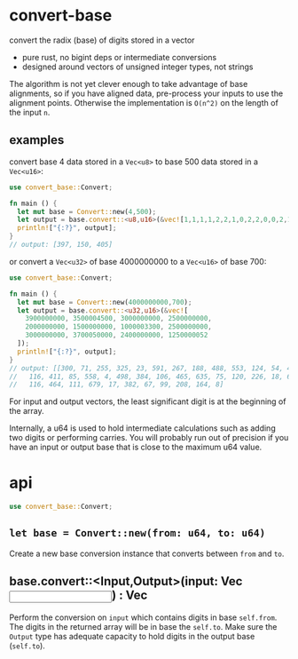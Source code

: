 # convert-base

convert the radix (base) of digits stored in a vector

* pure rust, no bigint deps or intermediate conversions
* designed around vectors of unsigned integer types, not strings

The algorithm is not yet clever enough to take advantage of base alignments, so
if you have aligned data, pre-process your inputs to use the alignment points.
Otherwise the implementation is `O(n^2)` on the length of the input `n`.

## examples

convert base 4 data stored in a `Vec<u8>` to base 500 data stored in a
`Vec<u16>`:

``` rust
use convert_base::Convert;

fn main () {
  let mut base = Convert::new(4,500);
  let output = base.convert::<u8,u16>(&vec![1,1,1,1,2,2,1,0,2,2,0,0,2,1]);
  println!["{:?}", output];
}
// output: [397, 150, 405]
```

or convert a `Vec<u32>` of base 4000000000 to a `Vec<u16>` of base 700:

``` rust
use convert_base::Convert;

fn main () {
  let mut base = Convert::new(4000000000,700);
  let output = base.convert::<u32,u16>(&vec![
    3900000000, 3500004500, 3000000000, 2500000000,
    2000000000, 1500000000, 1000003300, 2500000000,
    3000000000, 3700050000, 2400000000, 1250000052
  ]);
  println!["{:?}", output];
}
// output: [[300, 71, 255, 325, 23, 591, 267, 188, 488, 553, 124, 54, 422, 411,
//   116, 411, 85, 558, 4, 498, 384, 106, 465, 635, 75, 120, 226, 18, 634, 631,
//   116, 464, 111, 679, 17, 382, 67, 99, 208, 164, 8]
```

For input and output vectors, the least significant digit is at the
beginning of the array.

Internally, a u64 is used to hold intermediate calculations such as adding
two digits or performing carries. You will probably run out of precision if
you have an input or output base that is close to the maximum u64 value.

# api

``` rust
use convert_base::Convert;
```

## `let base = Convert::new(from: u64, to: u64)`

Create a new base conversion instance that converts between `from` and `to`.

## base.convert::<Input,Output>(input: Vec<Input>) : Vec<Output>

Perform the conversion on `input` which contains digits in base `self.from`. The
digits in the returned array will be in base the `self.to`. Make sure the
`Output` type has adequate capacity to hold digits in the output base
(`self.to`).

